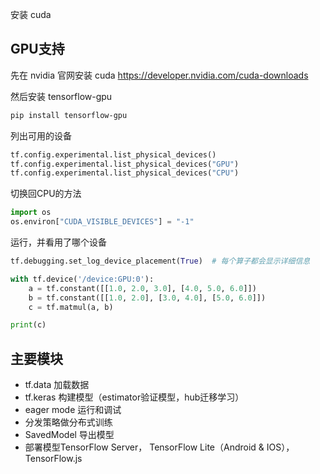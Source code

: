 安装 cuda

## GPU支持
先在 nvidia 官网安装 cuda https://developer.nvidia.com/cuda-downloads

然后安装 tensorflow-gpu
```bash
pip install tensorflow-gpu
```

列出可用的设备
```python
tf.config.experimental.list_physical_devices()
tf.config.experimental.list_physical_devices("GPU")
tf.config.experimental.list_physical_devices("CPU")
```


切换回CPU的方法
```python
import os
os.environ["CUDA_VISIBLE_DEVICES"] = "-1"
```


运行，并看用了哪个设备
```python
tf.debugging.set_log_device_placement(True)  # 每个算子都会显示详细信息

with tf.device('/device:GPU:0'):
    a = tf.constant([[1.0, 2.0, 3.0], [4.0, 5.0, 6.0]])
    b = tf.constant([[1.0, 2.0], [3.0, 4.0], [5.0, 6.0]])
    c = tf.matmul(a, b)

print(c)
```

## 主要模块

- tf.data 加载数据
- tf.keras 构建模型（estimator验证模型，hub迁移学习）
- eager mode 运行和调试
- 分发策略做分布式训练
- SavedModel 导出模型
- 部署模型TensorFlow Server， TensorFlow Lite（Android & IOS）， TensorFlow.js
